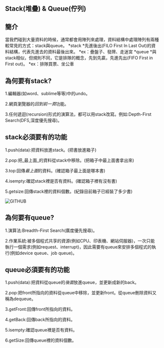## Stack(堆疊) & Queue(佇列)

## 簡介
當我們碰到大量資料的時候，通常都會用陣列來處理，資料結構中處理陣列有兩種較常見的方式：stack與queue。
*stack
  *先進後出(FILO First In Last Out)的資料結構，代表先進去的資料最後出來。
  *ex：疊盤子、發牌、走迷宮
*queue
  *與stack相似，但規則不同，它是排隊的概念，先到先贏，先進先出(FIFO First in First out)。
  *ex：排隊買票、坐公車
  
## 為何要有stack?
1.編輯器(如word、sublime等等)中的undo。

2.網頁瀏覽器的*回到前一頁*功能。

3.任何遞迴(recursion)形式的演算法，都可以用stack改寫。例如:Depth-First Search(DFS,深度優先搜尋)。

## stack必須要有的功能
1.push(data):把資料放進stack。(把書放進箱子)

2.pop:把_最上面_的資料從stack中移除。(把箱子中最上面書拿出來)

3.top:回傳*最上面*的資料。(確認箱子最上面是哪本書)

4.isempty:確認stack裡是否有資料。(確認箱子裡有沒有書)

5.getsize:回傳stack裡的資料個數。(紀錄目前箱子已經裝了多少書)

![GITHUB](https://github.com/tzuying0312/Learning-Code/blob/master/photo/stack.png)


## 為何要有queue?
1.演算法:Breadth-First Search(廣度優先搜尋)。

2.作業系統:被多個程式共享的資源(例如CPU、印表機、網站伺服器)，一次只能執行一個需求(例如request、interrupt)，因此需要有queue來安排多個程式的執行(例如device queue、job queue)。

## queue必須要有的功能
1.push(data):把資料從queue的*後面*放進queue，並更新成新的back。

2.pop:把front所指向的資料從queue中移除，並更新front。從queue刪除資料又稱為dequeue。

3.getFront:回傳front所指向的資料。

4.getBack:回傳back所指向的資料。

5.isempty:確認queue裡是否有資料。

6.getSize:回傳queue裡的資料個數。 


